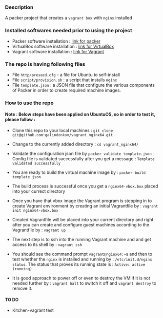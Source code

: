 ### Description

A packer project that creates a ```vagrant box``` with ```nginx``` installed

### Installed softwares needed prior to using the project

- Packer software installation : [link for packer](https://www.packer.io/intro/getting-started/install.html)
- VirtualBox software installation : [link for VirtualBox](https://www.virtualbox.org/wiki/Downloads)
- Vagrant software installation : [link for Vagrant](https://www.vagrantup.com/docs/installation/)

### The repo is having following files

- File ```http/preseed.cfg``` - a file for Ubuntu to self-install
- File ```script/provision.sh``` :  a script that installs ```nginx```
- File ```template.json``` : a JSON file that configure the various components of Packer in order to create required machine images.


### How to use the repo

#### Note : Below steps have been applied on UbuntuOS, so in order to test it, please follow :

- Clone this repo to your local machines : `git clone git@github.com:galindonkov/vagrant_nginx64.git`

- Change to the currently added directory : `cd vagrant_nginx64/`

- Validate the configuration json file by ```packer validate template.json```
  Config file is validated successfully after you get a message : ```Template validated successfully```

- You are ready to build the virtual machine image by : ```packer build template.json```

- The build process is successful once you get a ```nginx64-vbox.box``` placed into your currect directory

- Once you have that vbox image the Vagrant program is stepping in to create Vagrant environment by creating an initial Vagrantfile by : ```vagrant init nginx64-vbox.box```

- Created Vagrantfile will be placed into your current directory and right after you can create and configure guest machines according to the Vagrantfile by : ```vagrant up```

- The next step is to ssh into the running Vagrant machine and and get access to its shell by : ```vagrant ssh```
- You should see the command prompt ```vagrant@nginx64:~$``` and then to test whether the ```nginx``` is installed and running by : ```/etc/init.d/nginx status```. The status that proves its running state is : ```Active: active (running)```

- It is good approach to power off or even to destroy the VM if it is not needed further by : ```vagrant halt``` to switch it off and ```vagrant destroy``` to remove it.

#### TO DO

- Kitchen-vagrant test
